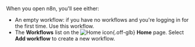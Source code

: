 When you open n8n, you'll see either:

* An empty workflow: if you have no workflows and you're logging in for the first time. Use this workflow.
* The **Workflows** list on the <span class="inline-image">![Home icon](/_images/common-icons/home.png){.off-glb}</span> **Home** page. Select **Add workflow** to create a new workflow.
